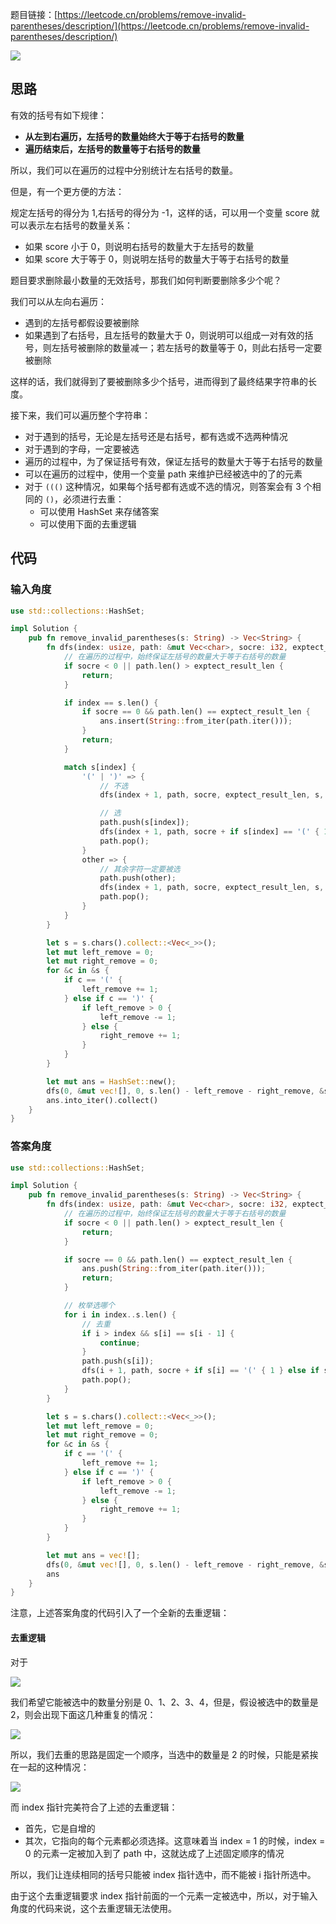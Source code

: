 题目链接：[https://leetcode.cn/problems/remove-invalid-parentheses/description/](https://leetcode.cn/problems/remove-invalid-parentheses/description/)

![](../../../../../images/2024/1733726820709-cd1db08d-99c3-4a51-aac9-9608c4c811c6.png)

## 思路
有效的括号有如下规律：

+ **从左到右遍历，左括号的数量始终大于等于右括号的数量**
+ **遍历结束后，左括号的数量等于右括号的数量**

所以，我们可以在遍历的过程中分别统计左右括号的数量。

但是，有一个更方便的方法：

规定左括号的得分为 1,右括号的得分为 -1，这样的话，可以用一个变量 score 就可以表示左右括号的数量关系：

+ 如果 score 小于 0，则说明右括号的数量大于左括号的数量
+ 如果 score 大于等于 0，则说明左括号的数量大于等于右括号的数量

题目要求删除最小数量的无效括号，那我们如何判断要删除多少个呢？

我们可以从左向右遍历：

+ 遇到的左括号都假设要被删除
+ 如果遇到了右括号，且左括号的数量大于 0，则说明可以组成一对有效的括号，则左括号被删除的数量减一；若左括号的数量等于 0，则此右括号一定要被删除

这样的话，我们就得到了要被删除多少个括号，进而得到了最终结果字符串的长度。

接下来，我们可以遍历整个字符串：

+ 对于遇到的括号，无论是左括号还是右括号，都有选或不选两种情况
+ 对于遇到的字母，一定要被选
+ 遍历的过程中，为了保证括号有效，保证左括号的数量大于等于右括号的数量
+ 可以在遍历的过程中，使用一个变量 path 来维护已经被选中的了的元素
+ 对于 `((()` 这种情况，如果每个括号都有选或不选的情况，则答案会有 3 个相同的 `()`，必须进行去重：
    - 可以使用 HashSet 来存储答案
    - 可以使用下面的去重逻辑

## 代码
### 输入角度
```rust
use std::collections::HashSet;

impl Solution {
    pub fn remove_invalid_parentheses(s: String) -> Vec<String> {
        fn dfs(index: usize, path: &mut Vec<char>, socre: i32, exptect_result_len: usize, s: &[char], ans: &mut HashSet<String>) {
            // 在遍历的过程中，始终保证左括号的数量大于等于右括号的数量
            if socre < 0 || path.len() > exptect_result_len {
                return;
            }

            if index == s.len() {
                if socre == 0 && path.len() == exptect_result_len {
                    ans.insert(String::from_iter(path.iter()));
                }
                return;
            }

            match s[index] {
                '(' | ')' => {
                    // 不选
                    dfs(index + 1, path, socre, exptect_result_len, s, ans);

                    // 选
                    path.push(s[index]);
                    dfs(index + 1, path, socre + if s[index] == '(' { 1 } else { -1 }, exptect_result_len, s, ans);
                    path.pop();
                }
                other => {
                    // 其余字符一定要被选
                    path.push(other);
                    dfs(index + 1, path, socre, exptect_result_len, s, ans);
                    path.pop();
                }
            }
        }

        let s = s.chars().collect::<Vec<_>>();
        let mut left_remove = 0;
        let mut right_remove = 0;
        for &c in &s {
            if c == '(' {
                left_remove += 1;
            } else if c == ')' {
                if left_remove > 0 {
                    left_remove -= 1;
                } else {
                    right_remove += 1;
                }
            }
        }

        let mut ans = HashSet::new();
        dfs(0, &mut vec![], 0, s.len() - left_remove - right_remove, &s, &mut ans);
        ans.into_iter().collect()
    }
}
```

### 答案角度
```rust
use std::collections::HashSet;

impl Solution {
    pub fn remove_invalid_parentheses(s: String) -> Vec<String> {
        fn dfs(index: usize, path: &mut Vec<char>, socre: i32, exptect_result_len: usize, s: &[char], ans: &mut Vec<String>) {
            // 在遍历的过程中，始终保证左括号的数量大于等于右括号的数量
            if socre < 0 || path.len() > exptect_result_len {
                return;
            }

            if socre == 0 && path.len() == exptect_result_len {
                ans.push(String::from_iter(path.iter()));
                return;
            }

            // 枚举选哪个
            for i in index..s.len() {
                // 去重
                if i > index && s[i] == s[i - 1] {
                    continue;
                }
                path.push(s[i]);
                dfs(i + 1, path, socre + if s[i] == '(' { 1 } else if s[i] == ')' { -1 } else { 0 }, exptect_result_len, s, ans);
                path.pop();
            }
        }

        let s = s.chars().collect::<Vec<_>>();
        let mut left_remove = 0;
        let mut right_remove = 0;
        for &c in &s {
            if c == '(' {
                left_remove += 1;
            } else if c == ')' {
                if left_remove > 0 {
                    left_remove -= 1;
                } else {
                    right_remove += 1;
                }
            }
        }

        let mut ans = vec![];
        dfs(0, &mut vec![], 0, s.len() - left_remove - right_remove, &s, &mut ans);
        ans
    }
}
```

注意，上述答案角度的代码引入了一个全新的去重逻辑：

#### 去重逻辑
对于

![](../../../../../images/2024/1733817150824-1f889155-e2e7-4620-9af3-5185f2b6796a.png)

我们希望它能被选中的数量分别是 0、1、2、3、4，但是，假设被选中的数量是 2，则会出现下面这几种重复的情况：

![](../../../../../images/2024/1733817326448-26788357-aa06-4542-b0a9-37003d800e3a.png)

所以，我们去重的思路是固定一个顺序，当选中的数量是 2 的时候，只能是紧挨在一起的这种情况：

![](../../../../../images/2024/1733817435384-22b7a2a6-bbda-4e25-85a4-ae603469ac09.png)

而 index 指针完美符合了上述的去重逻辑：

+ 首先，它是自增的
+ 其次，它指向的每个元素都必须选择。这意味着当 index = 1 的时候，index = 0 的元素一定被加入到了 path 中，这就达成了上述固定顺序的情况

所以，我们让连续相同的括号只能被 index 指针选中，而不能被 i 指针所选中。

由于这个去重逻辑要求 index 指针前面的一个元素一定被选中，所以，对于输入角度的代码来说，这个去重逻辑无法使用。

